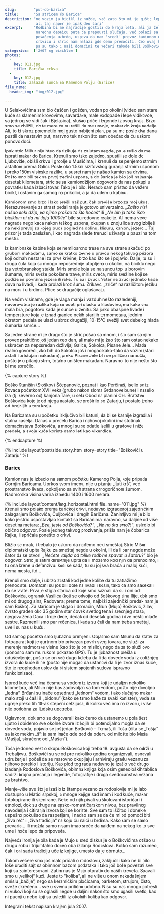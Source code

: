 ```yaml
---
slug:        "put-do-barica"
title:       "Sa stricem do Barica"
description: "ne vozim ja bicikl iz nužde, već zato što mi je gušt; lepo je kada me okolnosti poštede muke i velikog napora, 
              ali taj napor je ipak deo čari"
excerpt:     "Rodbina bi me najradije gostila do kraja leta, ali ja želim da vozim dalje. Ipak stric Mišur ne želi moju
              narednu deonicu puta da prepousti slučaju, već polazi sa mnom kao moj vodič do Barica. Posle nekoliko kilometara
              pešačenja uzbrdo, uspeva da nam 'sredi' prevoz kamionom do Barica. Tamo stižemo predveče, obilazimo novoizgrađenu
              crkvicu i stric nam nalazi gde ćemo prenoćiti. Ceo ovaj kraj je naseljen mnogobrojnim porodicama Boškovića,
              pa su tako i naši domaćini te večeri takođe bili Boškovići."
categories:  ['2007-cg-biciklom']
photos:
  -
    key: 011.jpg
    title: Barička crkva
  -
    key: 012.jpg
    title: zalazak sunca na Kamenom Polju (Barice)
file_name:
  header_img: "img/012.jpg"
  
---
```


U Selakovićima sam bio čašćen i gošćen, vodan po okolini (video sam stare kuće sa slamenim krovovima, savardake, 
male vodopade i lepe vidikovce, sa jednog se vidi čak i Bjelasica), slušao priče i legende iz ovog kraja. Brzo smo se 
zbližili, do te mere da su rešili da me usvoje, makar do kraja nedelje. Ali, to bi skroz poremetilo moj gusto nabijeni 
plan, pa su me posle dva dana pustili da nastavim put, naravno tek nakon što sam obećao da ću uskoro ponovo doći. 

Ipak stric Mišur nije hteo da rizikuje da zalutam negde, pa je rešio da me isprati makar do Barica. Krenuli smo tako 
zajedno, spustili se dole do Ljuboviđe, obišli crkvu i groblje u Muslićima, i krenuli da se penjemo strmim asfaltom 
prema Galici. Posle oko 1.5km sizifovskog guranja strmim usponom i preko 150m visinske razlike, u susret nam je naišao 
kamion sa drvima. Pošto smo bili tek na prvoj trećini uspona, a do Barica je bilo još najmanje desetak kilometara, 
stric se sa kamiondžijom dogovorio da nas pokupi u povratku kada izbaci tovar. Tako je i bilo. Nerado sam pristao da 
vežem bicikl, i ostavim ga samog na prikolici, a ja da uđem u kabinu. 

Kamionom smo brzo i lako prešli naš put, čak previše brzo za moj ukus. Nerazumevanje za strast pedaliranja je gotovo 
univerzalno. *„Zašto nisi našao neki džip, pa njime prošao to što hoćeš“* ili *„Ne bih ja tako išao biciklom ni da mi daju 
10000e“* bile su redovne reakcije. Ali nema veće nagrade nego kada nakon teškog uspona, okupan u znoju lica svog izbiješ 
na neki prevoj sa kojeg puca pogled na dolinu, klisuru, kanjon, jezero... Taj prizor je tada zaslužen, i kao nagrada 
slede trenuci uživanja u pauzi na tom mestu. 

Iz kamionske kabine koja se nemilosrdno trese na sve strane skačući po grubom makadamu, samo se kratko zevne u pravcu 
nekog takvog prizora koji odmah nestane iza prve krivine, brzo kao što se i pojavio. 
Dalje, tu su i druga čula koja su mnogo neposrednije utopljena u okolinu na biciklu nego iza vetrobranskog stakla. Miris 
smole koja se na suncu topi u borovim šumama, miris sveže pokošene trave, miris cveća, miris svežine koji se podiže sa 
površine jezera ili reke. Tu su i zvuci. Vetar ne zvuči jednako kada duva na livadi, i kada prolazi kroz šumu. Zrikavci 
„zriče“ na različitom jeziku na moru i u brdima. Ptice se drugačije oglašavaju. 

Na većim visinama, gde je vlaga manja i vazduh nešto razređeniji, neverovatna je razlika koja se oseti pri ulasku u 
hladovinu, ma kako ona mala bila, pogotovo kada je sunce u zenitu. Sa jarko obasjane livade i temperature koja je iznad 
granice nekih starijih termometara, jednim okretom pedala se ulazi u skroz drugačiji, 10-15°C svežiji svet debelog 
hlada šumarka smrče... 

Sa jedne strane mi je drago što je stric pošao sa mnom, i što sam sa njim proveo praktično još jedan ceo dan, ali malo 
mi je žao što sam ostao nekako uskraćen za neposredan doživljaj Galice, Sokolca, Pisane Jele... Mada realno govoreći, 
ako bih do Sokolca još i mogao kako-tako da vozim (stari asfalt i pristojan makadam), preko Pisane Jele bih se prilično 
namučio, pošto je u pitanju strm, totalno uništen makadam. Naravno, to nije nešto što bi me sprečilo. 

{% capture story %}
<p>Boško Stanišin (Stoškov) Šćepanović, poznat i kao Perčinaš, iselio se iz Rovaca početkom XVII veka (grubo nakon sloma 
Grdanove bune) i naselio iza (tj. severno od) kanjona Tare, u selu Obod na planini Cer. Bratstvo Boškovića koje je od 
njega nastalo, se proširilo po Zatarju, i postalo jedno od brojnijih u tom kraju.</p> 

<p>Na Baricama su u početku isključivo bili katuni, da bi se kasnije izgradila i stalna naselja. Danas u predelu Barica i 
njihovoj okolini ima stotinak domaćinstava Boškovića, a mnogi su se odatle iselili u gradove i niže predele, a svoje 
kuće koriste samo leti kao vikendice.</p>
{% endcapture %}

{% include layout/post/side_story.html story=story title="Boškovići u Zatarju" %}

 
### Barice
 
Kamion nas je izbacio na samom početku Kamenog Polja, koje pripada Gornjim Baricama. Uprkos svom imenu, nije u pitanju 
„ljuti krš“, već prostranstvo livada, opkoljeno sa svih strana crnogoričnom šumom. Nadmorska visina varira između 1400 
i 1600 metara. 

{% include layout/content/img_horizontal.html file_name="011.jpg" %}
Krenuli smo polako prema baričkoj crkvi, nedavno izgrađenoj zajedničkim zalaganjem Boškovića, Čuljkovića i drugih 
Baričana. Zanimljivo mi je bilo kako je stric uspostavljao kontakt sa Baričanima, naravno, sa daljine od više desetina 
metara: *„Eee, jeste od Boškovića?“*, *„Ne no šta smo?!“*, usledio bi obično odgovor. Posle jednog takvog prozivanja, 
prišla nam je čobanica Rajka, i ispričala ponešto o crkvi. 

Bližio se mrak, i trebalo je uskoro da nađemo neki smeštaj. Stric Mišur diplomatski upita Rajku za smeštaj negde u 
okolini, ili da li bar negde može šator da se otvori. *„Nećete valjda od tolike rodbine spavati u šatoru?“* bio je 
odgovor. Stric je zatim direktnije upita da li možemo kod njih da prenoćimo, i tu ona krene u defanzivu: kosi se sada, 
tu su joj sva braća u maloj kući, nema mesta, itd...

Krenuli smo dalje, i ubrzo zastali kod jedne kolibe da tu zatražimo prenoćište. Domaćini su još bili dole na livadi i 
kosili, tako da smo sačekali da se vrate. Prva je stigla starica od koje smo saznali da su i oni od Boškovića, ogranak 
Vasilića (koji se odvojio od Boškovog sina Ilije, dok smo mi od drugog sina, Radovana; prema tome, najbliži 
zajednički predak nam je sam Boško). Za staricom je stigao i domaćin, Milun (Mujo) Bošković, žilav, čvrsto građen oko 
35 godina star čovek svetlog tena i srednjeg stasa, njegova žena Daca i troje dece, dečak od desetak godina i dve nešto 
mlađe sestre. Razmenili smo par rečenica, i kada su čuli da nam treba smeštaj, uveli su nas u kuću. 

Od samog početka smo ljubazno primljeni. Objasnio sam Milunu da stativ za fotoaparat koji je gurtnom bio privezan povrh 
sveg tovara, ne služi za merenje nadmorske visine (kao što je on mislio), nego da za to služi ovo (ponosno sam mu 
rukom pokazao GPS). Tu je ljubaznost prešla u oduševljenje, pošto se on već dugo koleba da li da dovede vodu iz 
obližnjeg izvora do kuće ili ne (pošto nije mogao da ustanovi da li je izvor iznad kuće, što je neophodan uslov da bi 
sistem spojenih sudova ispravno funkcionisao). 

Ispred kuće već ima česmu sa vodom iz izvora koji je udaljen nekoliko kilometara, ali Milun nije baš zadovoljan sa tom 
vodom, pošto nije dovoljno „ledna“. Brđani su inače opsednuti „lednom“ vodom, i ako slučajno makar malo stoji u čaši 
ili „bidonu“ (kako se tamo kaže za svaki kanister), voda se ugreje preko tih 10-ak stepeni celzijusa, ili koliko već 
ima na izvoru, i više nije podobna za ljudsku upotrebu. 

Uglavnom, dok smo se dogovarali kako ćemo da ustanemo u pola šest ujutro i obiđemo sve okolne izvore iz kojih bi 
potencijalno mogla da se dovede voda, pojavio se još jedan Bošković – Tomaš, ili Tośa (čita se „Tošja“ sa jako mekim 
„š“; ja sam inače gde god da odem, od milošte bio Maśa (Mašja), skraćeno od „Mašan“). 

Tośa je doneo vest o skupu Boškovića koji treba 18. avgusta da se održi u Trebaljevu. Boškovići su se od pre nekoliko 
godina organizovali, osnovali udruženje i počeli da se masovno okupljaju i arhiviraju građu vezanu za njihovo poreklo 
i istoriju. Kao plod tog rada nedavno je izašlo već drugo izadanje Rodoslova Boškovića, obimna knjiga koja osim 
geneoloških tablica sadrži brojna predanja i legende, fotografije i druga svedočanstva vezana za bratstvo. 

Manje–više sve što je izašlo iz štampe vezano za rodoslovlje mi je lako dostupno u Matici srpskoj, a mnoge knjige sad 
imam i kod kuće, makar fotokopirane ili skenirane. Neke od njih pisali su školovani istoričari i etnolozi, dok su druge 
na epsko-romantičarskom nivou, bez pravilnog navođenja i citiranja izvora koji se koriste. Sve sam to iščitao i donekle 
uspešno pokušao da raspetljam, i nadao sam se da će mi od pomoći biti „živa reč“ i „živa tradicija“ na koju ću naići u 
brdima. Kako sam se samo prevario... Ili možda samo nisam imao sreće da naiđem na nekog ko to sve ume i hoće lepo da 
pripoveda. 

Najveća ironija je bila kada je Mujo u sred diskusije o Boškovićima otišao u drugu sobu i trijumfalno doneo oba izdanja 
Rodoslova. Koliko sam razumeo, čak i oni sada tradiciju uče iz knjige, umesto da je obrnuto... 

Tokom večere smo još malo pričali o rodoslovu, zaključili kako ne bi bilo loše uraditi sajt sa obimnom bazom podataka i 
tako još bolje povezati sve koji su zainteresovani. Zatim nas je Mujo otpratio do naših kreveta. Spavali smo u 
„velikoj“ kući. Jeste to "koliba", ali ne više u onom nekadašnjem smislu „bačije“, nego sa keramičkim pločicama, parketom, 
strujom, čisto, sveže okrečeno... sve u svemu prilično udobno. Nisu su nas mnogo potresli ni vukovi koji su se oglasili 
negde u daljini nakon što smo ugasili svetlo, kao ni pucnji u nebo koji su usledili iz okolnih koliba kao odgovor. 

<span class="caption text-muted pull-right">Integralni tekst napisan krajem jula 2007.</span>